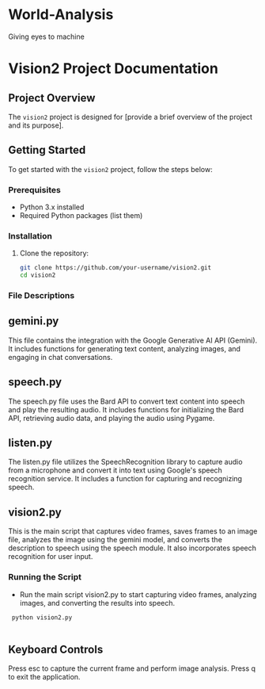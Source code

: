 # World-Analysis
Giving eyes to machine
# Vision2 Project Documentation

## Project Overview

The `vision2` project is designed for [provide a brief overview of the project and its purpose].

## Getting Started

To get started with the `vision2` project, follow the steps below:

### Prerequisites

- Python 3.x installed
- Required Python packages (list them)

### Installation

1. Clone the repository:
   ```bash
   git clone https://github.com/your-username/vision2.git
   cd vision2
### File Descriptions
## gemini.py
This file contains the integration with the Google Generative AI API (Gemini). It includes functions for generating text content, analyzing images, and engaging in chat conversations.

## speech.py
The speech.py file uses the Bard API to convert text content into speech and play the resulting audio. It includes functions for initializing the Bard API, retrieving audio data, and playing the audio using Pygame.

## listen.py
The listen.py file utilizes the SpeechRecognition library to capture audio from a microphone and convert it into text using Google's speech recognition service. It includes a function for capturing and recognizing speech.

## vision2.py
This is the main script that captures video frames, saves frames to an image file, analyzes the image using the gemini model, and converts the description to speech using the speech module. It also incorporates speech recognition for user input.
###  Running the  Script
* Run the main script vision2.py to start capturing video frames, analyzing images, and converting the results into speech.
 ```bash
  python vision2.py
  
```
## Keyboard Controls
Press esc to capture the current frame and perform image analysis.
Press q to exit the application.

